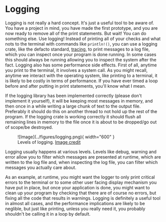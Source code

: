 # Logging
Logging is not really a hard concept. It's just a useful tool to be aware of.
You have a project in mind, you have made the first prototype, and you are now
ready to remove all of the print statements. But wait! You can do something else.
Use logging! Instead of printing all of your checks and what nots to the terminal
with commands like ```println!()```, you can use a logging crate, like the defacto
standard, [tracing][0], to print messages to a log file, which you can inspect once
your program is done running. In some cases this should always be running allowing
you to inspect the system after the fact. Logging also has some performance side
effects. First of all, anytime you print to the terminal, it involves a system call.
As you might recall, anytime we interact with the operating system, like printing
to a terminal, it is likely to be costly in terms of performance. If you have ever
timed a loop before and after putting in print statements, you'll know what I mean.

If the logging library has been implemented correctly (please don't implement it
yourself), it will be keeping most messages in memory, and then once in a while
writing a large chunk of text to the output file. Preferably it should do this
on another thread to not hold up the rest of the program. If the logging crate
is working correctly it should flush all remaining lines in memory to the file
once it is about to be dropped/go out of scope/be destroyed.

<figure markdown>
![Image](../figures/logging.png){ width="600" }
<figcaption>
Levels of logging.
<a href="https://skaftenicki.github.io/dtu_mlops/s4_debugging_and_logging/logging/">
Image credit </a>
</figcaption>
</figure>

Logging usually happens at various levels. Levels like debug, warning and error
allow you to filter which messages are presented at runtime, which are written to
the log file and, when inspecting the log file, you can filter which messages you
actually care about.

As an example, at runtime, you might want the logger to only print critical errors
to the terminal or to some other user facing display mechanism you have put in place,
but once your application is done, you might want to clean up your program by checking
that there are of course no errors, but fixing all the code that results in warnings.
Logging is definitely a useful tool in almost all cases, and the performance implications
are likely to be neglible, but just like printing, unless you really need it, you
probably shouldn't be calling it in a loop by default.

[0]: https://docs.rs/tracing/latest/tracing/
